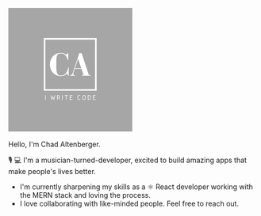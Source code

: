 ![](images/CA-Code-Small.png)

Hello, I'm Chad Altenberger.

🎙️ 💻  I'm a musician-turned-developer, excited to build amazing apps that make people's lives better.

* I'm currently sharpening my skills as a ⚛️ React developer working with the MERN stack and loving the process.
* I love collaborating with like-minded people. Feel free to reach out.
